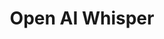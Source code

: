 ---
title: "Open AI Whisper"
targeturl: https://openai.com/blog/whisper/ 
response_type: star
dt_published: "2022-09-22 19:44 -05:00"
dt_updated: "09/22/2022 19:44 -05:00"
---